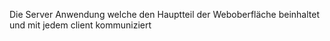 Die Server Anwendung welche den Hauptteil der Weboberfläche beinhaltet und mit jedem client kommuniziert
